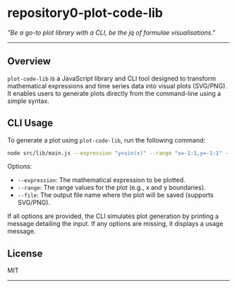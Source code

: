 # repository0-plot-code-lib

_"Be a go-to plot library with a CLI, be the jq of formulae visualisations."_

---

## Overview

`plot-code-lib` is a JavaScript library and CLI tool designed to transform mathematical expressions and time series data into visual plots (SVG/PNG). It enables users to generate plots directly from the command-line using a simple syntax.

## CLI Usage

To generate a plot using `plot-code-lib`, run the following command:

```bash
node src/lib/main.js --expression "y=sin(x)" --range "x=-1:1,y=-1:1" --file output.svg
```

Options:
- `--expression`: The mathematical expression to be plotted.
- `--range`: The range values for the plot (e.g., x and y boundaries).
- `--file`: The output file name where the plot will be saved (supports SVG/PNG).

If all options are provided, the CLI simulates plot generation by printing a message detailing the input. If any options are missing, it displays a usage message.

## License

MIT

---
